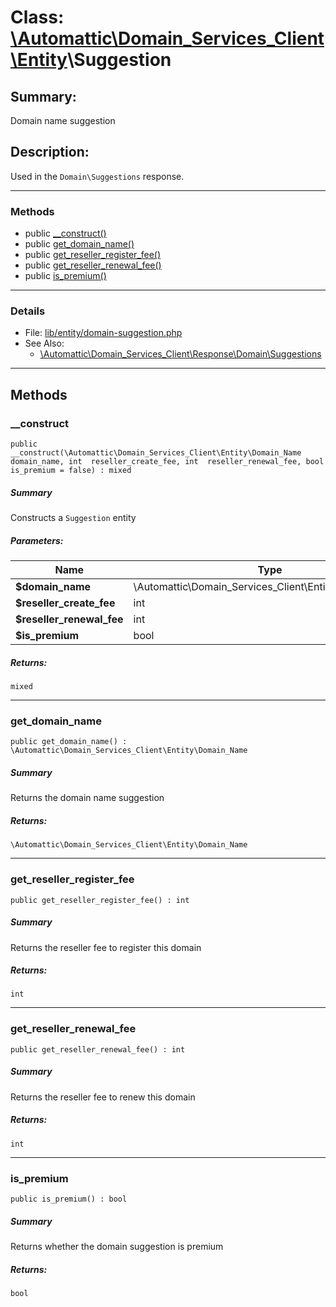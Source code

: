 # Class: [\Automattic](../namespaces/automattic.md)[\Domain_Services_Client](../namespaces/automattic-domain-services-client.md)[\Entity](../namespaces/automattic-domain-services-client-entity.md)\Suggestion

## Summary:

Domain name suggestion

## Description:

Used in the `Domain\Suggestions` response.


---

### Methods

* public [__construct()](#method___construct)
* public [get_domain_name()](#method_get_domain_name)
* public [get_reseller_register_fee()](#method_get_reseller_register_fee)
* public [get_reseller_renewal_fee()](#method_get_reseller_renewal_fee)
* public [is_premium()](#method_is_premium)

---

### Details

* File: [lib/entity/domain-suggestion.php](../../lib/entity/domain-suggestion.php)
* See Also:
  * [\Automattic\Domain_Services_Client\Response\Domain\Suggestions](../classes/Automattic-Domain-Services-Client-Response-Domain-Suggestions.md)

---

## Methods

<a id="method___construct"></a>
### __construct

```
public __construct(\Automattic\Domain_Services_Client\Entity\Domain_Name  domain_name, int  reseller_create_fee, int  reseller_renewal_fee, bool  is_premium = false) : mixed
```

##### Summary

Constructs a `Suggestion` entity

##### Parameters:

| Name | Type | Default |
|------|------|---------|
| **$domain_name** | \Automattic\Domain_Services_Client\Entity\Domain_Name |  |
| **$reseller_create_fee** | int | 0 |
| **$reseller_renewal_fee** | int | 0 |
| **$is_premium** | bool | false |

##### Returns:

```
mixed
```

---

<a id="method_get_domain_name"></a>
### get_domain_name

```
public get_domain_name() : \Automattic\Domain_Services_Client\Entity\Domain_Name
```

##### Summary

Returns the domain name suggestion

##### Returns:

```
\Automattic\Domain_Services_Client\Entity\Domain_Name
```

---

<a id="method_get_reseller_register_fee"></a>
### get_reseller_register_fee

```
public get_reseller_register_fee() : int
```

##### Summary

Returns the reseller fee to register this domain

##### Returns:

```
int
```

---

<a id="method_get_reseller_renewal_fee"></a>
### get_reseller_renewal_fee

```
public get_reseller_renewal_fee() : int
```

##### Summary

Returns the reseller fee to renew this domain

##### Returns:

```
int
```

---

<a id="method_is_premium"></a>
### is_premium

```
public is_premium() : bool
```

##### Summary

Returns whether the domain suggestion is premium

##### Returns:

```
bool
```
